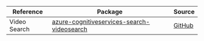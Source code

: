 | Reference | Package | Source |
|---|---|---|
|Video Search|[azure-cognitiveservices-search-videosearch](https://pypi.org/project/azure-cognitiveservices-search-videosearch)|[GitHub](https://github.com/Azure/azure-sdk-for-python)|
